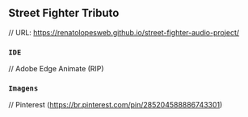 ## Street Fighter Tributo
// URL: https://renatolopesweb.github.io/street-fighter-audio-project/

### `IDE`
// Adobe Edge Animate (RIP)

### `Imagens`
// Pinterest (https://br.pinterest.com/pin/285204588886743301)

